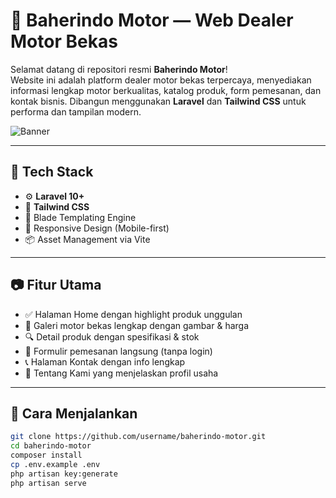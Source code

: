 # 🚀 Baherindo Motor — Web Dealer Motor Bekas

Selamat datang di repositori resmi **Baherindo Motor**!  
Website ini adalah platform dealer motor bekas terpercaya, menyediakan informasi lengkap motor berkualitas, katalog produk, form pemesanan, dan kontak bisnis. Dibangun menggunakan **Laravel** dan **Tailwind CSS** untuk performa dan tampilan modern.

![Banner](https://scontent-cgk2-2.cdninstagram.com/v/t51.2885-19/171764646_121869053299488_2208545503752327140_n.jpg?stp=dst-jpg_s150x150_tt6&efg=eyJ2ZW5jb2RlX3RhZyI6InByb2ZpbGVfcGljLmRqYW5nby45NDUuYzIifQ&_nc_ht=scontent-cgk2-2.cdninstagram.com&_nc_cat=100&_nc_oc=Q6cZ2QFbUZ7tMggfS9ufvJ8zw-V8LMhPDVUwZdIL_8QCyudAXJ5OQqFUUZcU1kjzGsBrYMo&_nc_ohc=BQR98cDsVcwQ7kNvwF7jyvE&_nc_gid=X_9ytJD5EHozdm7QflIWnQ&edm=AP4sbd4BAAAA&ccb=7-5&oh=00_AfRkhE0lue-FeukooaCr8jFgQybfbEKTikyRcS79thlOug&oe=688E5FA8&_nc_sid=7a9f4b) <!-- opsional: ganti dengan banner web lo -->

---

## 🔧 Tech Stack

- ⚙️ **Laravel 10+**
- 🎨 **Tailwind CSS**
- 🔄 Blade Templating Engine
- 🧠 Responsive Design (Mobile-first)
- 📦 Asset Management via Vite

---

## 📷 Fitur Utama

- ✅ Halaman Home dengan highlight produk unggulan
- 📸 Galeri motor bekas lengkap dengan gambar & harga
- 🔍 Detail produk dengan spesifikasi & stok
- 📝 Formulir pemesanan langsung (tanpa login)
- 📞 Halaman Kontak dengan info lengkap
- 🧾 Tentang Kami yang menjelaskan profil usaha

---

## 🚀 Cara Menjalankan

```bash
git clone https://github.com/username/baherindo-motor.git
cd baherindo-motor
composer install
cp .env.example .env
php artisan key:generate
php artisan serve
